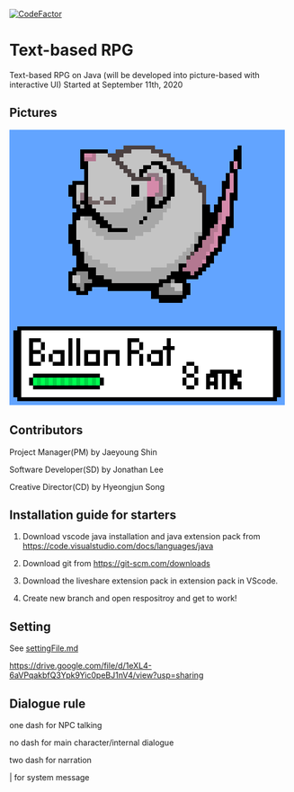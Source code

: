 [![CodeFactor](https://www.codefactor.io/repository/github/wesleycodingteam/textbaserpg/badge)](https://www.codefactor.io/repository/github/wesleycodingteam/textbaserpg)

# Text-based RPG

Text-based RPG on Java (will be developed into picture-based with interactive UI)
Started at September 11th, 2020

## Pictures

![Ballon Rat](./Pics/Ballon_Rat.png)

## Contributors
Project Manager(PM) by Jaeyoung Shin

Software Developer(SD) by Jonathan Lee

Creative Director(CD) by Hyeongjun Song

## Installation guide for starters
1. Download vscode java installation and java extension pack from <https://code.visualstudio.com/docs/languages/java>

2. Download git from <https://git-scm.com/downloads>

3. Download the liveshare extension pack in extension pack in VScode.

4. Create new branch and open respositroy and get to work!

## Setting
See [settingFile.md](settingFile.md)

https://drive.google.com/file/d/1eXL4-6aVPqakbfQ3Ypk9Yic0peBJ1nV4/view?usp=sharing

## Dialogue rule
one dash for NPC talking

no dash for main character/internal dialogue

two dash for narration

| for system message
